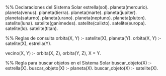 %% Declaraciones del Sistema Solar
estrella(sol).
planeta(mercurio).
planeta(venus).
planeta(tierra).
planeta(marte).
planeta(jupiter).
planeta(saturno).
planeta(urano).
planeta(neptuno).
planeta(pluton).
satelite(luna).
satelite(ganimedes).
satelite(calixto).
satelite(europa).
satelite(lo).
satelite(titan).

%% Reglas de consulta
orbita(X, Y) :- satelite(X), planeta(Y).
orbita(X, Y) :- satelite(X), estrella(Y).

vecino(X, Y) :- orbita(X, Z), orbita(Y, Z), X \= Y.

%% Regla para buscar objetos en el Sistema Solar
buscar_objeto(X) :- estrella(X).
buscar_objeto(X) :- planeta(X).
buscar_objeto(X) :- satelite(X).
